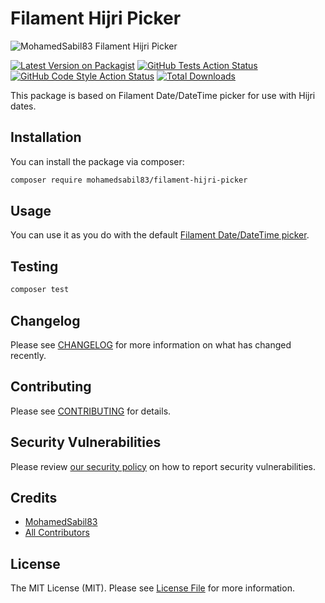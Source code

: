 # Filament Hijri Picker

![MohamedSabil83 Filament Hijri Picker](https://preview.dragon-code.pro/MohamedSabil83/Filament-Hijri-Picker.svg?brand=laravel)

[![Latest Version on Packagist](https://img.shields.io/packagist/v/mohamedsabil83/filament-hijri-picker.svg?style=flat-square)](https://packagist.org/packages/mohamedsabil83/filament-hijri-picker)
[![GitHub Tests Action Status](https://img.shields.io/github/actions/workflow/status/mohamedsabil83/filament-hijri-picker/run-tests.yml?branch=main&label=tests&style=flat-square)](https://github.com/mohamedsabil83/filament-hijri-picker/actions?query=workflow%3Arun-tests+branch%3Amain)
[![GitHub Code Style Action Status](https://img.shields.io/github/actions/workflow/status/mohamedsabil83/filament-hijri-picker/fix-php-code-style-issues.yml?branch=main&label=code%20style&style=flat-square)](https://github.com/mohamedsabil83/filament-hijri-picker/actions?query=workflow%3A"Fix+PHP+code+style+issues"+branch%3Amain)
[![Total Downloads](https://img.shields.io/packagist/dt/mohamedsabil83/filament-hijri-picker.svg?style=flat-square)](https://packagist.org/packages/mohamedsabil83/filament-hijri-picker)

This package is based on Filament Date/DateTime picker for use with Hijri dates.

## Installation

You can install the package via composer:

```bash
composer require mohamedsabil83/filament-hijri-picker
```

## Usage

You can use it as you do with the default [Filament Date/DateTime picker](https://filamentphp.com/docs/2.x/forms/fields#date-time-picker).

## Testing

```bash
composer test
```

## Changelog

Please see [CHANGELOG](CHANGELOG.md) for more information on what has changed recently.

## Contributing

Please see [CONTRIBUTING](CONTRIBUTING.md) for details.

## Security Vulnerabilities

Please review [our security policy](../../security/policy) on how to report security vulnerabilities.

## Credits

- [MohamedSabil83](https://github.com/mohamedsabil83)
- [All Contributors](../../contributors)

## License

The MIT License (MIT). Please see [License File](LICENSE.md) for more information.
